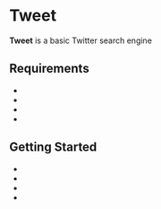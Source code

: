 Tweet
======
**Tweet** is a basic Twitter search engine
## Requirements
*
*
*
* 
## Getting Started
*
*
*
*

